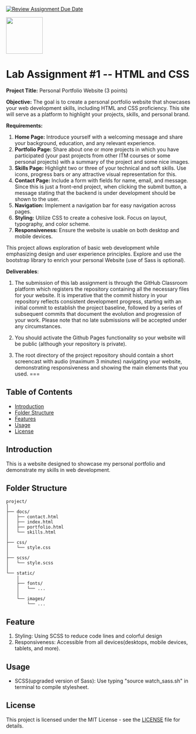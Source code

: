 [![Review Assignment Due Date](https://classroom.github.com/assets/deadline-readme-button-24ddc0f5d75046c5622901739e7c5dd533143b0c8e959d652212380cedb1ea36.svg)](https://classroom.github.com/a/ooZJb8PN)
<p><img src="https://upload.wikimedia.org/wikipedia/commons/1/1b/Seoultech_LOGO.png" width=100 ></p>

Lab Assignment #1 -- HTML and CSS
================================

**Project Title:** Personal Portfolio Website (3 points)

**Objective:** The goal is to create a personal portfolio website that showcases your web development skills, including HTML and CSS proficiency. This site will serve as a platform to highlight your projects, skills, and personal brand.

**Requirements:**

1.  **Home Page:** Introduce yourself with a welcoming message and share your background, education, and any relevant experience.
2.  **Portfolio Page:** Share about one or more projects in which you have participated (your past projects from other ITM courses or some personal projects) with a summary of the project and some nice images.
3.  **Skills Page:** Highlight two or three of your technical and soft skills. Use icons, progress bars or any attractive visual representation for this.
4.  **Contact Page:** Include a form with fields for name, email, and message. Since this is just a front-end project, when clicking the submit button, a message stating that the backend is under development should be shown to the user.
5.  **Navigation:** Implement a navigation bar for easy navigation across pages.
6.  **Styling:** Utilize CSS to create a cohesive look. Focus on layout, typography, and color scheme.
7.  **Responsiveness:** Ensure the website is usable on both desktop and mobile devices.

This project allows exploration of basic web development while emphasizing design and user experience principles. Explore and use the bootstrap library to enrich your personal Website (use of Sass is optional).

**Deliverables**:

1. The submission of this lab assignment is through the GitHub Classroom platform which registers the repository containing all the necessary files for your website. It is imperative that the commit history in your repository reflects consistent development progress, starting with an initial commit to establish the project baseline, followed by a series of subsequent commits that document the evolution and progression of your work. Please note that no late submissions will be accepted under any circumstances.

2. You should activate the Github Pages functionality so your website will be public (although your repository is private). 

3. The root directory of the project repository should contain a short screencast with audio (maximum 3 minutes) navigating your website, demonstrating responsiveness and showing the main elements that you used.
===

## Table of Contents
- [Introduction](#introduction)
- [Folder Structure](#folder-structure)
- [Features](#feature)
- [Usage](#usage)
- [License](#license)

## Introduction

This is a website designed to showcase my personal portfolio and demonstrate my skills in web development.

## Folder Structure

```
project/
│
├── docs/
│   ├── contact.html
│   ├── index.html
│   ├── portfolio.html
│   └── skills.html
│
├── css/
│   └── style.css
│
├── scss/
│   └── style.scss
│
└── static/
    │
    ├── fonts/
    │   └── ...
    │
    └── images/
        └── ...
```

## Feature

1. Styling: Using SCSS to reduce code lines and colorful design
2. Responsiveness: Accessible from all devices(desktops, mobile devices, tablets, and more).

## Usage

- SCSS(upgraded version of Sass): Use typing "source watch_sass.sh" in terminal to compile stylesheet.

## License

This project is licensed under the MIT License - see the [LICENSE](./LICENSE) file for details.